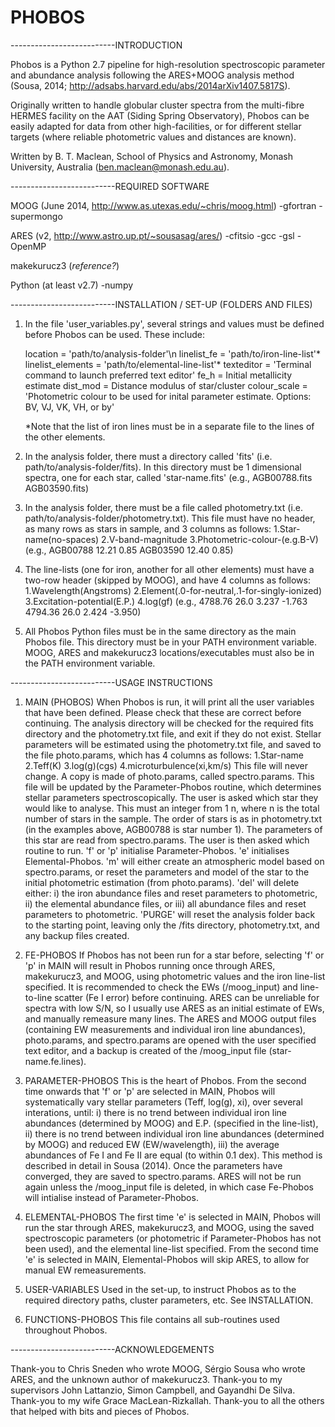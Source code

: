 # PHOBOS
--------------------------INTRODUCTION

Phobos is a Python 2.7 pipeline for high-resolution spectroscopic parameter and abundance analysis following the ARES+MOOG analysis
method (Sousa, 2014; http://adsabs.harvard.edu/abs/2014arXiv1407.5817S).

Originally written to handle globular cluster spectra from the multi-fibre HERMES facility on the AAT (Siding Spring Observatory),
Phobos can be easily adapted for data from other high-facilities, or for different stellar targets (where reliable photometric
values and distances are known).

Written by B. T. Maclean, School of Physics and Astronomy, Monash University, Australia (ben.maclean@monash.edu.au).

--------------------------REQUIRED SOFTWARE

MOOG (June 2014, http://www.as.utexas.edu/~chris/moog.html)
-gfortran
-supermongo

ARES (v2, http://www.astro.up.pt/~sousasag/ares/)
-cfitsio
-gcc
-gsl
-OpenMP

makekurucz3 (*reference?*)

Python (at least v2.7)
-numpy

--------------------------INSTALLATION / SET-UP (FOLDERS AND FILES)

1. In the file 'user_variables.py', several strings and values must be defined before Phobos can be used. These include:

   location = 'path/to/analysis-folder'\n
   linelist_fe = 'path/to/iron-line-list'*
   linelist_elements = 'path/to/elemental-line-list'*
   texteditor = 'Terminal command to launch preferred text editor'
   fe_h = Initial metallicity estimate
   dist_mod = Distance modulus of star/cluster
   colour_scale = 'Photometric colour to be used for inital parameter estimate. Options: BV, VJ, VK, VH, or by'

   *Note that the list of iron lines must be in a separate file to the lines of the other elements.

2. In the analysis folder, there must a directory called 'fits' (i.e. path/to/analysis-folder/fits).
   In this directory must be 1 dimensional spectra, one for each star, called 'star-name.fits' 
   (e.g., AGB00788.fits
          AGB03590.fits)

3. In the analysis folder, there must be a file called photometry.txt (i.e. path/to/analysis-folder/photometry.txt).
   This file must have no header, as many rows as stars in sample, and 3 columns as follows:
   1.Star-name(no-spaces)   2.V-band-magnitude   3.Photometric-colour-(e.g.B-V)
   (e.g., AGB00788   12.21	0.85
          AGB03590   12.40	0.85)
          
4. The line-lists (one for iron, another for all other elements) must have a two-row header (skipped by MOOG), and have 4 columns as follows:
   1.Wavelength(Angstroms)   2.Element(.0-for-neutral,.1-for-singly-ionized)   3.Excitation-potential(E.P.)   4.log(gf)
   (e.g., 4788.76   26.0   3.237   -1.763
          4794.36   26.0   2.424   -3.950)
          
5. All Phobos Python files must be in the same directory as the main Phobos file. This directory must be in your PATH environment variable.
   MOOG, ARES and makekurucz3 locations/executables must also be in the PATH environment variable.

--------------------------USAGE INSTRUCTIONS

1. MAIN (PHOBOS)
When Phobos is run, it will print all the user variables that have been defined. Please check that these are correct before continuing.
The analysis directory will be checked for the required fits directory and the photometry.txt file, and exit if they do not exist.
Stellar parameters will be estimated using the photometry.txt file, and saved to the file photo.params, which has 4 columns as follows:
   1.Star-name   2.Teff(K)   3.log(g)(cgs)   4.microturbulence(xi,km/s)
   This file will never change.
A copy is made of photo.params, called spectro.params. This file will be updated by the Parameter-Phobos routine, which determines stellar 
  parameters spectroscopically.
The user is asked which star they would like to analyse. This must an integer from 1 n, where n is the total number of stars in the sample. 
  The order of stars is as in photometry.txt (in the examples above, AGB00788 is star number 1). The parameters of this star are read from spectro.params.
The user is then asked which routine to run.
  'f' or 'p' initialise Parameter-Phobos.
  'e' initialises Elemental-Phobos.
  'm' will either create an atmospheric model based on spectro.params, or reset the parameters and model of the star to the initial
      photometric estimation (from photo.params).
  'del' will delete either: i) the iron abundance files and reset parameters to photometric, ii) the elemental abundance files, or iii) all
        abundance files and reset parameters to photometric.
  'PURGE' will reset the analysis folder back to the starting point, leaving only the /fits directory, photometry.txt, and any backup files created.

2. FE-PHOBOS
If Phobos has not been run for a star before, selecting 'f' or 'p' in MAIN will result in Phobos running once through ARES, makekurucz3,
  and MOOG, using photometric values and the iron line-list specified.
It is recommended to check the EWs (/moog_input) and line-to-line scatter (Fe I error) before continuing.
  ARES can be unreliable for spectra with low S/N, so I usually use ARES as an initial estimate of EWs, and manually remeasure many lines.
The ARES and MOOG output files (containing EW measurements and individual iron line abundances), photo.params, and spectro.params are opened
  with the user specified text editor, and a backup is created of the /moog_input file (star-name.fe.lines).

3. PARAMETER-PHOBOS
This is the heart of Phobos.
From the second time onwards that 'f' or 'p' are selected in MAIN, Phobos will systematically vary stellar parameters (Teff, log(g), xi), 
  over several interations, until: 
  i) there is no trend between individual iron line abundances (determined by MOOG) and E.P. (specified in the line-list),
  ii) there is no trend between individual iron line abundances (determined by MOOG) and reduced EW (EW/wavelength),
  iii) the average abundances of Fe I and Fe II are equal (to within 0.1 dex).
  This method is described in detail in Sousa (2014). Once the parameters have converged, they are saved to spectro.params.
ARES will not be run again unless the /moog_input file is deleted, in which case Fe-Phobos will intialise instead of Parameter-Phobos.

4. ELEMENTAL-PHOBOS
The first time 'e' is selected in MAIN, Phobos will run the star through ARES, makekurucz3, and MOOG, using the saved spectroscopic parameters (or photometric if Parameter-Phobos
  has not been used), and the elemental line-list specified.
From the second time 'e' is selected in MAIN, Elemental-Phobos will skip ARES, to allow for manual EW remeasurements.

5. USER-VARIABLES
Used in the set-up, to instruct Phobos as to the required directory paths, cluster parameters, etc. See INSTALLATION.

6. FUNCTIONS-PHOBOS
This file contains all sub-routines used throughout Phobos.

--------------------------ACKNOWLEDGEMENTS

Thank-you to Chris Sneden who wrote MOOG, Sérgio Sousa who wrote ARES, and the unknown author of makekurucz3.
Thank-you to my supervisors John Lattanzio, Simon Campbell, and Gayandhi De Silva.
Thank-you to my wife Grace MacLean-Rizkallah.
Thank-you to all the others that helped with bits and pieces of Phobos.
